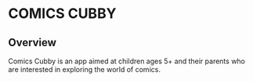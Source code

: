 # COMICS CUBBY

## Overview

Comics Cubby is an app aimed at children ages 5+ and their parents who are interested in exploring the world of comics.
